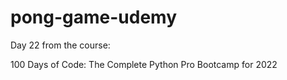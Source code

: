 # pong-game-udemy
Day 22 from the course: 

100 Days of Code: The Complete Python Pro Bootcamp for 2022
